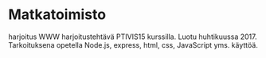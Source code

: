 # Matkatoimisto
harjoitus
WWW harjoitustehtävä PTIVIS15 kurssilla. Luotu huhtikuussa 2017. Tarkoituksena opetella Node.js, express, html, css, JavaScript yms. käyttöä.
